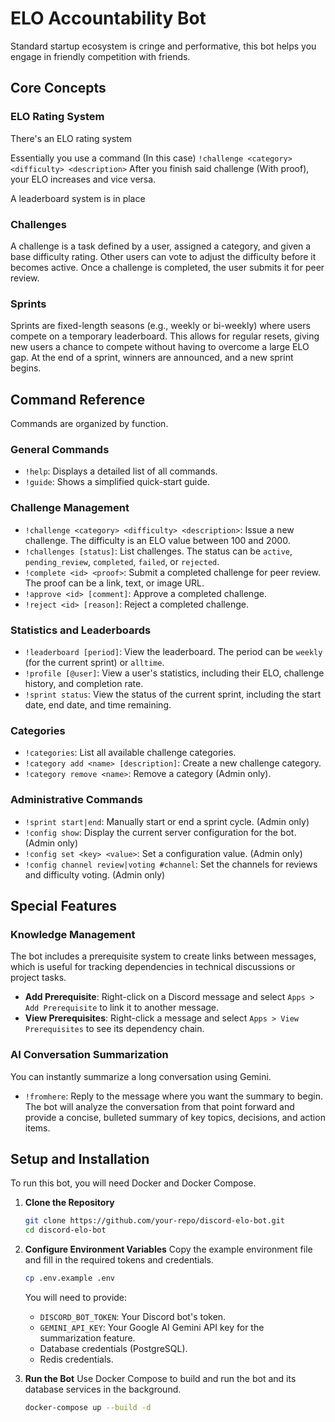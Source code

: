 # ELO Accountability Bot

Standard startup ecosystem is cringe and performative, this bot helps you engage in friendly competition with friends. 


## Core Concepts

### ELO Rating System

There's an ELO rating system

Essentially you use a command (In this case) `!challenge <category> <difficulty> <description>`
After you finish said challenge (With proof), your ELO increases and vice versa.

A leaderboard system is in place 

### Challenges
A challenge is a task defined by a user, assigned a category, and given a base difficulty rating. Other users can vote to adjust the difficulty before it becomes active. Once a challenge is completed, the user submits it for peer review.

### Sprints
Sprints are fixed-length seasons (e.g., weekly or bi-weekly) where users compete on a temporary leaderboard. This allows for regular resets, giving new users a chance to compete without having to overcome a large ELO gap. At the end of a sprint, winners are announced, and a new sprint begins.

## Command Reference

Commands are organized by function.

### General Commands

- `!help`: Displays a detailed list of all commands.
- `!guide`: Shows a simplified quick-start guide.

### Challenge Management

- `!challenge <category> <difficulty> <description>`: Issue a new challenge. The difficulty is an ELO value between 100 and 2000.
- `!challenges [status]`: List challenges. The status can be `active`, `pending_review`, `completed`, `failed`, or `rejected`.
- `!complete <id> <proof>`: Submit a completed challenge for peer review. The proof can be a link, text, or image URL.
- `!approve <id> [comment]`: Approve a completed challenge.
- `!reject <id> [reason]`: Reject a completed challenge.

### Statistics and Leaderboards

- `!leaderboard [period]`: View the leaderboard. The period can be `weekly` (for the current sprint) or `alltime`.
- `!profile [@user]`: View a user's statistics, including their ELO, challenge history, and completion rate.
- `!sprint status`: View the status of the current sprint, including the start date, end date, and time remaining.

### Categories

- `!categories`: List all available challenge categories.
- `!category add <name> [description]`: Create a new challenge category.
- `!category remove <name>`: Remove a category (Admin only).

### Administrative Commands

- `!sprint start|end`: Manually start or end a sprint cycle. (Admin only)
- `!config show`: Display the current server configuration for the bot. (Admin only)
- `!config set <key> <value>`: Set a configuration value. (Admin only)
- `!config channel review|voting #channel`: Set the channels for reviews and difficulty voting. (Admin only)

## Special Features

### Knowledge Management
The bot includes a prerequisite system to create links between messages, which is useful for tracking dependencies in technical discussions or project tasks.

- **Add Prerequisite**: Right-click on a Discord message and select `Apps > Add Prerequisite` to link it to another message.
- **View Prerequisites**: Right-click a message and select `Apps > View Prerequisites` to see its dependency chain.

### AI Conversation Summarization
You can instantly summarize a long conversation using Gemini.

- `!fromhere`: Reply to the message where you want the summary to begin. The bot will analyze the conversation from that point forward and provide a concise, bulleted summary of key topics, decisions, and action items.

## Setup and Installation

To run this bot, you will need Docker and Docker Compose.

1.  **Clone the Repository**
    ```sh
    git clone https://github.com/your-repo/discord-elo-bot.git
    cd discord-elo-bot
    ```

2.  **Configure Environment Variables**
    Copy the example environment file and fill in the required tokens and credentials.
    ```sh
    cp .env.example .env
    ```
    You will need to provide:
    - `DISCORD_BOT_TOKEN`: Your Discord bot's token.
    - `GEMINI_API_KEY`: Your Google AI Gemini API key for the summarization feature.
    - Database credentials (PostgreSQL).
    - Redis credentials.

3.  **Run the Bot**
    Use Docker Compose to build and run the bot and its database services in the background.
    ```sh
    docker-compose up --build -d
    ``` 
